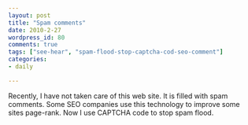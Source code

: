 ```yaml
---
layout: post
title: "Spam comments"
date: 2010-2-27
wordpress_id: 80
comments: true
tags: ["see-hear", "spam-flood-stop-captcha-cod-seo-comment"]
categories:
- daily

---
```


Recently, I have not taken care of this web site. It is filled with spam comments. Some SEO companies use this technology to improve some sites page-rank. Now I use CAPTCHA code to stop spam flood.
